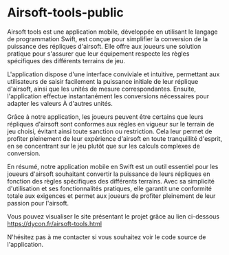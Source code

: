 # Airsoft-tools-public


Airsoft tools est une application mobile, développée en utilisant le langage de programmation Swift, est conçue pour simplifier la conversion de la puissance des répliques d'airsoft. Elle offre aux joueurs une solution pratique pour s'assurer que leur équipement respecte les règles spécifiques des différents terrains de jeu.

L'application dispose d'une interface conviviale et intuitive, permettant aux utilisateurs de saisir facilement la puissance initiale de leur réplique d'airsoft, ainsi que les unités de mesure correspondantes. Ensuite, l'application effectue instantanément les conversions nécessaires pour adapter les valeurs À d'autres unités.

Grâce à notre application, les joueurs peuvent être certains que leurs répliques d'airsoft sont conformes aux règles en vigueur sur le terrain de jeu choisi, évitant ainsi toute sanction ou restriction. Cela leur permet de profiter pleinement de leur expérience d'airsoft en toute tranquillité d'esprit, en se concentrant sur le jeu plutôt que sur les calculs complexes de conversion.

En résumé, notre application mobile en Swift est un outil essentiel pour les joueurs d'airsoft souhaitant convertir la puissance de leurs répliques en fonction des règles spécifiques des différents terrains. Avec sa simplicité d'utilisation et ses fonctionnalités pratiques, elle garantit une conformité totale aux exigences et permet aux joueurs de profiter pleinement de leur passion pour l'airsoft.

Vous pouvez visualiser le site présentant le projet grâce au lien ci-dessous https://dycon.fr/airsoft-tools.html

N'hésitez pas à me contacter si vous souhaitez voir le code source de l'application.
